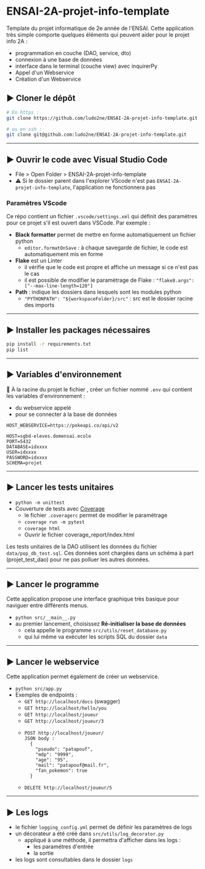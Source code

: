 # ENSAI-2A-projet-info-template

Template du projet informatique de 2e année de l'ENSAI.
Cette application très simple comporte quelques éléments qui peuvent aider pour le projet info 2A :

* programmation en couche (DAO, service, dto)
* connexion à une base de données
* interface dans le terminal (couche view) avec inquirerPy
* Appel d'un Webservice
* Création d'un Webservice

## :arrow_forward: Cloner le dépôt

```bash
# En https :
git clone https://github.com/ludo2ne/ENSAI-2A-projet-info-template.git

# ou en ssh :
git clone git@github.com:ludo2ne/ENSAI-2A-projet-info-template.git
```

---

## :arrow_forward: Ouvrir le code avec Visual Studio Code

* File > Open Folder > ENSAI-2A-projet-info-template
* :warning: Si le dossier parent dans l'explorer VScode n'est pas `ENSAI-2A-projet-info-template`, l'application ne fonctionnera pas

### Paramètres VScode

Ce répo contient un fichier `.vscode/settings.xml` qui définit des paramètres pour ce projet s'il est ouvert dans VSCode. Par exemple :

* **Black formatter** permet de mettre en forme automatiquement un fichier python
  * `editor.formatOnSave` : à chaque savegarde de fichier, le code est automatiquement mis en forme
* **Flake** est un Linter
  * il vérifie que le code est propre et affiche un message si ce n'est pas le cas
  * il est possible de modifier le paramètrage de Flake : `"flake8.args": ["--max-line-length=120"]`
* **Path** : indique les dossiers dans lesquels sont les modules python 
  * `"PYTHONPATH": "${workspaceFolder}/src"` : src est le dossier racine des imports

---

## :arrow_forward: Installer les packages nécessaires

```bash
pip install -r requirements.txt
pip list
```

---

## :arrow_forward: Variables d'environnement

:construction: À la racine du projet le fichier , créer un fichier nommé `.env` qui contient les variables d'environnement :

* du webservice appelé
* pour se connecter à la base de données

```
HOST_WEBSERVICE=https://pokeapi.co/api/v2

HOST=sgbd-eleves.domensai.ecole
PORT=5432
DATABASE=idxxxx
USER=idxxxx
PASSWORD=idxxxx
SCHEMA=projet
```

---

## :arrow_forward: Lancer les tests unitaires

* `python -m unittest`
* Couverture de tests avec [Coverage](https://coverage.readthedocs.io/en/7.4.0/index.html)
  * le fichier `.coveragerc` permet de modifier le paramétrage
  * `coverage run -m pytest`
  * `coverage html`
  * Ouvrir le fichier coverage_report/index.html

Les tests unitaires de la DAO utilisent les données du fichier `data/pop_db_test.sql`.
Ces données sont chargées dans un schéma à part (projet_test_dao) pour ne pas polluer les autres données.

---

## :arrow_forward: Lancer le programme

Cette application propose une interface graphique très basique pour naviguer entre différents menus.

* `python src/__main__.py`
* au premier lancement, choisissez **Ré-initialiser la base de données**
  * cela appelle le programme `src/utils/reset_database.py`
  * qui lui même va exécuter les scripts SQL du dossier `data`

---

## :arrow_forward: Lancer le webservice

Cette application permet également de créer un webservice.

* `python src/app.py`
* Exemples de endpoints :
  * `GET http://localhost/docs` (swagger)
  * `GET http://localhost/hello/you`
  * `GET http://localhost/joueur`
  * `GET http://localhost/joueur/3`
  * ```
    POST http://localhost/joueur/
    JSON body :
      {
        "pseudo": "patapouf",
        "mdp": "9999",
        "age": "95",
        "mail": "patapouf@mail.fr",
        "fan_pokemon": true
      }
    ```
  * `DELETE http://localhost/joueur/5`
---

## :arrow_forward: Les logs

* le fichier `logging_config.yml` permet de définir les paramètres de logs
* un décorateur a été créé dans `src/utils/log_decorator.py`
  * appliqué à une méthode, il permettra d'afficher dans les logs :
    * les paramétres d'entrée
    * la sortie
* les logs sont consultables dans le dossier `logs`
